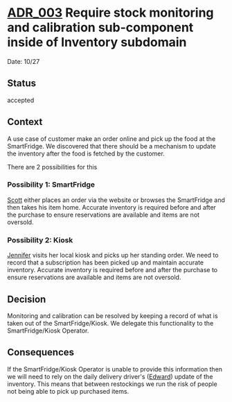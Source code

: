 # [ADR_003](../../../README.md) Require stock monitoring and calibration sub-component inside of Inventory subdomain

Date: 10/27

## Status

accepted

## Context

A use case of customer make an order online and pick up the food at the SmartFridge. We discovered that there should be a mechanism to update the inventory after the food is fetched by the customer.

There are 2 possibilities for this

### Possibility 1: SmartFridge

[Scott](../personas/scott_(eater).md) either places an order via the website or browses the SmartFridge and then takes his item home. Accurate inventory is required before and after the purchase to ensure reservations are available and items are not oversold.

### Possibility 2: Kiosk

[Jennifer](../personas/jennifer_(subscriber).md) visits her local kiosk and picks up her standing order. We need to record that a subscription has been picked up and maintain accurate inventory. Accurate inventory is required before and after the purchase to ensure reservations are available and items are not oversold.

## Decision

Monitoring and calibration can be resolved by keeping a record of what is taken out of the SmartFridge/Kiosk. We delegate this functionality to the SmartFridge/Kiosk Operator.

## Consequences

If the SmartFridge/Kiosk Operator is unable to provide this information then we will need to rely on the daily delivery driver's ([Edward](../personas/edward_(delivery_driver).md)) update of the inventory. This means that between restockings we run the risk of people not being able to pick up purchased items.

